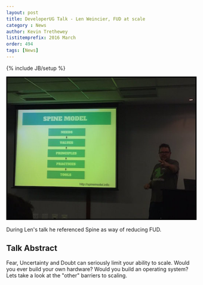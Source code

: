 ```yaml
---
layout: post
title: DeveloperUG Talk - Len Weincier, FUD at scale
category : News
author: Kevin Trethewey
listitemprefix: 2016 March
order: 494
tags: [News]
---
```

{% include JB/setup %}

<img style="border: 3px solid black" src="/assets/images/InTheWild/len.JPG">


During Len's talk he referenced Spine as way of reducing FUD.

## Talk Abstract
Fear, Uncertainty and Doubt can seriously limit your ability to scale. Would you ever build your own hardware? Would you build an operating system? Lets take a look at the "other" barriers to scaling. 
